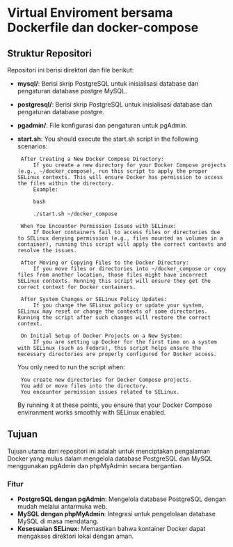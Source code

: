 # Virtual Enviroment bersama Dockerfile dan docker-compose

## Struktur Repositori

Repositori ini berisi direktori dan file berikut:

- **mysql/**: Berisi skrip PostgreSQL untuk inisialisasi database dan pengaturan database postgre MySQL.
- **postgresql/**: Berisi skrip PostgreSQL untuk inisialisasi database dan pengaturan database postgre.
- **pgadmin/**: File konfigurasi dan pengaturan untuk pgAdmin.
- **start.sh**: 
   You should execute the start.sh script in the following scenarios:
   
       After Creating a New Docker Compose Directory:
           If you create a new directory for your Docker Compose projects (e.g., ~/docker_compose), run this script to apply the proper SELinux contexts. This will ensure Docker has permission to access the files within the directory.
           Example:
   
           bash
   
           ./start.sh ~/docker_compose
   
       When You Encounter Permission Issues with SELinux:
           If Docker containers fail to access files or directories due to SELinux denying permission (e.g., files mounted as volumes in a container), running this script will apply the correct contexts and resolve the issues.
   
       After Moving or Copying Files to the Docker Directory:
           If you move files or directories into ~/docker_compose or copy files from another location, those files might have incorrect SELinux contexts. Running this script will ensure they get the correct context for Docker containers.
   
       After System Changes or SELinux Policy Updates:
           If you change the SELinux policy or update your system, SELinux may reset or change the contexts of some directories. Running the script after such changes will restore the correct context.
   
       On Initial Setup of Docker Projects on a New System:
           If you are setting up Docker for the first time on a system with SELinux (such as Fedora), this script helps ensure the necessary directories are properly configured for Docker access.
   
   You only need to run the script when:
   
       You create new directories for Docker Compose projects.
       You add or move files into the directory.
       You encounter permission issues related to SELinux.
   
   By running it at these points, you ensure that your Docker Compose environment works smoothly with SELinux enabled.

## Tujuan

Tujuan utama dari repositori ini adalah untuk menciptakan pengalaman Docker yang mulus dalam mengelola database PostgreSQL dan MySQL menggunakan pgAdmin dan phpMyAdmin secara bergantian.

### Fitur

- **PostgreSQL dengan pgAdmin**: Mengelola database PostgreSQL dengan mudah melalui antarmuka web.
- **MySQL dengan phpMyAdmin**: Integrasi untuk pengelolaan database MySQL di masa mendatang.
- **Kesesuaian SELinux**: Memastikan bahwa kontainer Docker dapat mengakses direktori lokal dengan aman.


